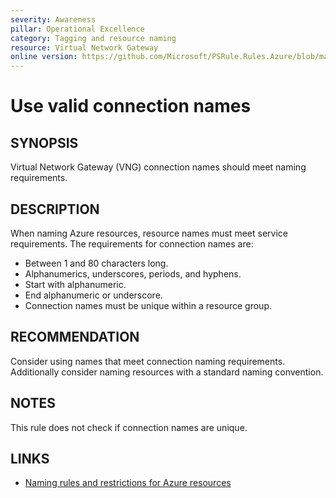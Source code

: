 ```yaml
---
severity: Awareness
pillar: Operational Excellence
category: Tagging and resource naming
resource: Virtual Network Gateway
online version: https://github.com/Microsoft/PSRule.Rules.Azure/blob/main/docs/rules/en/Azure.VNG.ConnectionName.md
---
```


# Use valid connection names

## SYNOPSIS

Virtual Network Gateway (VNG) connection names should meet naming requirements.

## DESCRIPTION

When naming Azure resources, resource names must meet service requirements.
The requirements for connection names are:

- Between 1 and 80 characters long.
- Alphanumerics, underscores, periods, and hyphens.
- Start with alphanumeric.
- End alphanumeric or underscore.
- Connection names must be unique within a resource group.

## RECOMMENDATION

Consider using names that meet connection naming requirements.
Additionally consider naming resources with a standard naming convention.

## NOTES

This rule does not check if connection names are unique.

## LINKS

- [Naming rules and restrictions for Azure resources](https://docs.microsoft.com/en-us/azure/azure-resource-manager/management/resource-name-rules)
